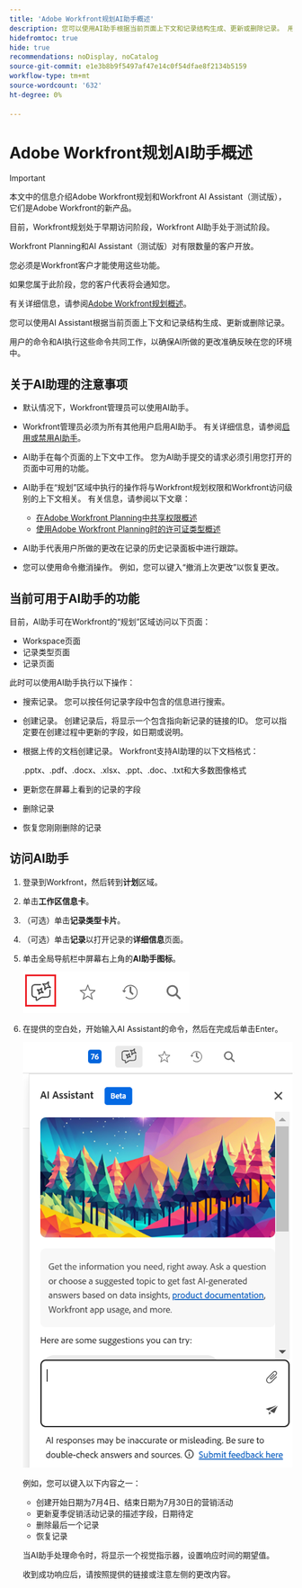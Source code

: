 ```yaml
---
title: 'Adobe Workfront规划AI助手概述'
description: 您可以使用AI助手根据当前页面上下文和记录结构生成、更新或删除记录。 用户的命令和AI执行这些命令共同工作，以确保AI所做的更改准确反映在您的环境中。
hidefromtoc: true
hide: true
recommendations: noDisplay, noCatalog
source-git-commit: e1e3b8b9f5497af47e14c0f54dfae8f2134b5159
workflow-type: tm+mt
source-wordcount: '632'
ht-degree: 0%

---
```



# Adobe Workfront规划AI助手概述

<!-- update TOC and miniTOC when making this live-->

>[!IMPORTANT]
>
>本文中的信息介绍Adobe Workfront规划和Workfront AI Assistant（测试版），它们是Adobe Workfront的新产品。
>
>目前，Workfront规划处于早期访问阶段，Workfront AI助手处于测试阶段。
>
>Workfront Planning和AI Assistant（测试版）对有限数量的客户开放。
>
>您必须是Workfront客户才能使用这些功能。
>
>如果您属于此阶段，您的客户代表将会通知您。
>
>有关详细信息，请参阅[Adobe Workfront规划概述](/help/quicksilver/planning/general/planning-overview.md)。

您可以使用AI Assistant根据当前页面上下文和记录结构生成、更新或删除记录。

用户的命令和AI执行这些命令共同工作，以确保AI所做的更改准确反映在您的环境中。

## 关于AI助理的注意事项

* 默认情况下，Workfront管理员可以使用AI助手。

* Workfront管理员必须为所有其他用户启用AI助手。 有关详细信息，请参阅[启用或禁用AI助手](/help/quicksilver/workfront-basics/ai-assistant/enable-or-disable-assistant.md)。

* AI助手在每个页面的上下文中工作。 您为AI助手提交的请求必须引用您打开的页面中可用的功能。

* AI助手在“规划”区域中执行的操作将与Workfront规划权限和Workfront访问级别的上下文相关。 有关信息，请参阅以下文章：

   * [在Adobe Workfront Planning中共享权限概述](/help/quicksilver/planning/access/sharing-permissions-overview.md)
   * [使用Adobe Workfront Planning时的许可证类型概述](/help/quicksilver/planning/access/license-type-overview.md)

* AI助手代表用户所做的更改在记录的历史记录面板中进行跟踪。

* 您可以使用命令撤消操作。 例如，您可以键入“撤消上次更改”以恢复更改。

## 当前可用于AI助手的功能

目前，AI助手可在Workfront的“规划”区域访问以下页面：

* Workspace页面
* 记录类型页面
* 记录页面

此时可以使用AI助手执行以下操作：

* 搜索记录。 您可以按任何记录字段中包含的信息进行搜索。
* 创建记录。 创建记录后，将显示一个包含指向新记录的链接的ID。 您可以指定要在创建过程中更新的字段，如日期或说明。
* 根据上传的文档创建记录。 Workfront支持AI助理的以下文档格式：

  .pptx、.pdf、.docx、.xlsx、.ppt、.doc、.txt和大多数图像格式
* 更新您在屏幕上看到的记录的字段
* 删除记录
* 恢复您刚刚删除的记录

## 访问AI助手

1. 登录到Workfront，然后转到&#x200B;**计划**&#x200B;区域。

1. 单击&#x200B;**工作区信息卡**。

1. （可选）单击&#x200B;**记录类型卡片**。

1. （可选）单击&#x200B;**记录**&#x200B;以打开记录的&#x200B;**详细信息**&#x200B;页面。

1. 单击全局导航栏中屏幕右上角的&#x200B;**AI助手图标**。

   ![](assets/ai-assistant-icon-highlighted.png)

1. 在提供的空白处，开始输入AI Assistant的命令，然后在完成后单击Enter。

   ![](assets/ai-assistant-panel-with-empty-command-box.png)

   例如，您可以键入以下内容之一：

   * 创建开始日期为7月4日、结束日期为7月30日的营销活动
   * 更新夏季促销活动记录的描述字段，日期待定
   * 删除最后一个记录
   * 恢复记录

   当AI助手处理命令时，将显示一个视觉指示器，设置响应时间的期望值。

   收到成功响应后，请按照提供的链接或注意左侧的更改内容。
